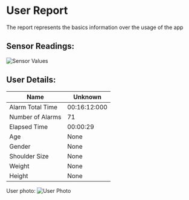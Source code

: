 # User Report
The report represents the basics information over the usage of the app
## Sensor Readings:
![Sensor Values](/Users/altairissametov/PycharmProjects/PostureResearchProject/gui/data/img/graphs/graph_20240807132032_-1.png)
## User Details:
| Name | Unknown   |
| --- | --- |
| Alarm Total Time | 00:16:12:000 |
| Number of Alarms | 71 |
| Elapsed Time | 00:00:29 |
| Age | None |
| Gender | None |
| Shoulder Size | None |
| Weight | None |
| Height | None |
User photo:
![User Photo](/Users/altairissametov/PycharmProjects/PostureResearchProject/gui/data/img/user_photo.jpeg)
